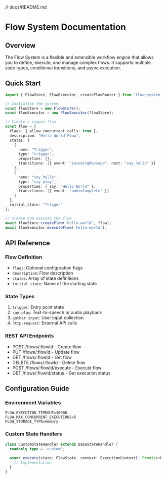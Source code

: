 // docs/README.md
# Flow System Documentation

## Overview
The Flow System is a flexible and extensible workflow engine that allows you to define, execute, and manage complex flows. It supports multiple state types, conditional transitions, and async execution.

## Quick Start

```typescript
import { FlowStore, FlowExecutor, createFlowRouter } from 'flow-system';

// Initialize the system
const flowStore = new FlowStore();
const flowExecutor = new FlowExecutor(flowStore);

// Create a simple flow
const flow = {
  flags: { allow_concurrent_calls: true },
  description: "Hello World Flow",
  states: [
    {
      name: "Trigger",
      type: "trigger",
      properties: {},
      transitions: [{ event: "incomingMessage", next: "say_hello" }]
    },
    {
      name: "say_hello",
      type: "say-play",
      properties: { say: "Hello World" },
      transitions: [{ event: "audioComplete" }]
    }
  ],
  initial_state: "Trigger"
};

// Create and execute the flow
await flowStore.createFlow('hello-world', flow);
await flowExecutor.executeFlow('hello-world');
```

## API Reference

### Flow Definition
- `flags`: Optional configuration flags
- `description`: Flow description
- `states`: Array of state definitions
- `initial_state`: Name of the starting state

### State Types
1. `trigger`: Entry point state
2. `say-play`: Text-to-speech or audio playback
3. `gather-input`: User input collection
4. `http-request`: External API calls

### REST API Endpoints
- POST /flows/:flowId - Create flow
- PUT /flows/:flowId - Update flow
- GET /flows/:flowId - Get flow
- DELETE /flows/:flowId - Delete flow
- POST /flows/:flowId/execute - Execute flow
- GET /flows/:flowId/status - Get execution status

## Configuration Guide

### Environment Variables
```env
FLOW_EXECUTION_TIMEOUT=30000
FLOW_MAX_CONCURRENT_EXECUTIONS=5
FLOW_STORAGE_TYPE=memory
```

### Custom State Handlers
```typescript
class CustomStateHandler extends BaseStateHandler {
  readonly type = 'custom';
  
  async execute(state: FlowState, context: ExecutionContext): Promise<ExecutionResult> {
    // Implementation
  }
}
```